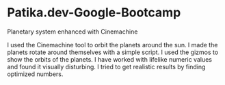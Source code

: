 # Patika.dev-Google-Bootcamp
Planetary system enhanced with Cinemachine

I used the Cinemachine tool to orbit the planets around the sun. I made the planets rotate around themselves with a simple script. I used the gizmos to show the orbits of the planets. I have worked with lifelike numeric values and found it visually disturbing. I tried to get realistic results by finding optimized numbers.
